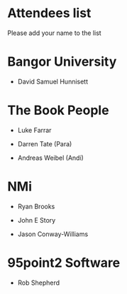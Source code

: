 Attendees list
==============

Please add your name to the list

# Bangor University


* David Samuel Hunnisett

# The Book People

* Luke Farrar

* Darren Tate (Para)

* Andreas Weibel (Andi)

# NMi

* Ryan Brooks
* John E Story

* Jason Conway-Williams

# 95point2 Software

* Rob Shepherd

